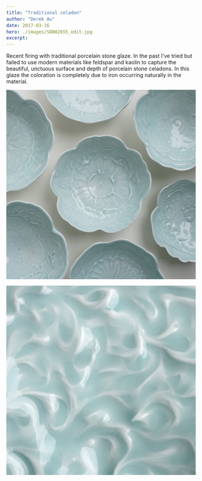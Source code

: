 ```yaml
---
title: "Traditional celadon"
author: "Derek Au"
date: 2017-03-16
hero: ./images/SON02655_edit.jpg
excerpt: 
---
```


Recent firing with traditional porcelain stone glaze. In the past I've tried but failed to use modern materials like feldspar and kaolin to capture the beautiful, unctuous surface and depth of porcelain stone celadons. In this glaze the coloration is completely due to iron occurring naturally in the material.

![](./images/SON02655_edit.jpg)

![](./images/SON02701_edit.jpg)
